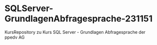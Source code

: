 # SQLServer-GrundlagenAbfragesprache-231151
KursRepository zu Kurs SQL Server - Grundlagen Abfragesprache der ppedv AG
